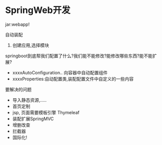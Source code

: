 # SpringWeb开发

jar:webapp! 

自动装配

1. 创建应用,选择模块

springboot到底帮我们配置了什么?我们能不能修改?能修改哪些东西?能不能扩展?

- xxxxAutoConfiguration.. 向容器中自动配置组件
- xxxxProperties:自动配置类,装配配置文件中自定义的一些内容

要解决的问题

- 导入静态资源,.....
- 首页定制
- jsp, 页面需要模板引擎 Thymeleaf
- 装配扩展SpringMVC
- 增删改查
- 拦截器
- 国际化!

